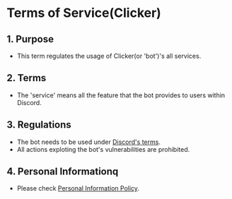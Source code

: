 # Terms of Service(Clicker)
## 1. Purpose
- This term regulates the usage of Clicker(or 'bot')'s all services.
## 2. Terms
- The 'service' means all the feature that the bot provides to users within Discord.

## 3. Regulations
- The bot needs to be used under [Discord's terms](https://discord.com/terms).
- All actions exploting the bot's vulnerabilities are prohibited.

## 4. Personal Informationq
- Please check [Personal Information Policy](/About/Others/Personal%20Information%20Policy).
